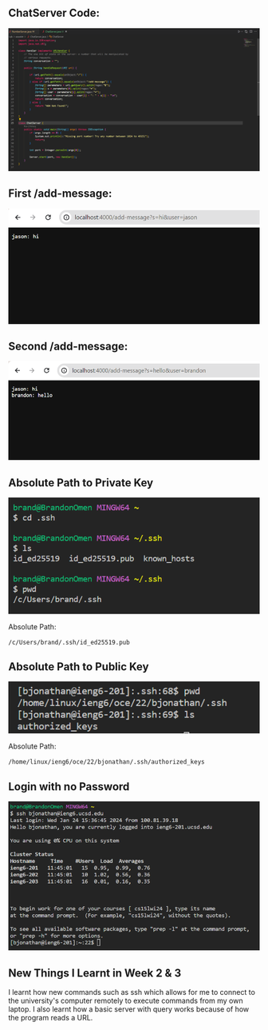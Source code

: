 ## ChatServer Code:
![code](img/code.png)

## First /add-message:
![chat1](img/chat1.png)


## Second /add-message:
![chat2](img/chat2.png)

## Absolute Path to Private Key
![privatekey](img/privatekey.png)

Absolute Path: 
```
/c/Users/brand/.ssh/id_ed25519.pub
```
## Absolute Path to Public Key
![publickey](img/publickey.png)

Absolute Path: 
```
/home/linux/ieng6/oce/22/bjonathan/.ssh/authorized_keys
```
## Login with no Password
![nopasslogin](img/nopasslogin.png)

## New Things I Learnt in Week 2 & 3
I learnt how new commands such as ssh which allows for me to connect to the university's computer remotely to execute commands from my own laptop. I also learnt how a basic server with query works because of how the program reads a URL.
